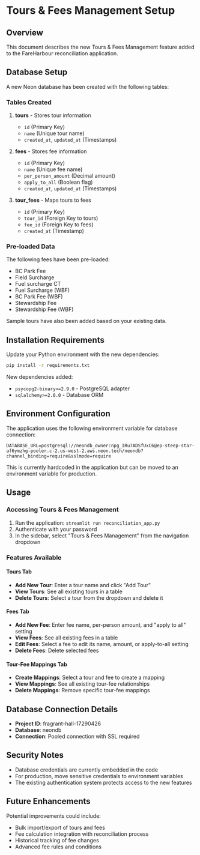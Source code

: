 # Tours & Fees Management Setup

## Overview
This document describes the new Tours & Fees Management feature added to the FareHarbour reconciliation application.

## Database Setup
A new Neon database has been created with the following tables:

### Tables Created
1. **tours** - Stores tour information
   - `id` (Primary Key)
   - `name` (Unique tour name)
   - `created_at`, `updated_at` (Timestamps)

2. **fees** - Stores fee information
   - `id` (Primary Key)
   - `name` (Unique fee name)
   - `per_person_amount` (Decimal amount)
   - `apply_to_all` (Boolean flag)
   - `created_at`, `updated_at` (Timestamps)

3. **tour_fees** - Maps tours to fees
   - `id` (Primary Key)
   - `tour_id` (Foreign Key to tours)
   - `fee_id` (Foreign Key to fees)
   - `created_at` (Timestamp)

### Pre-loaded Data
The following fees have been pre-loaded:
- BC Park Fee
- Field Surcharge
- Fuel surcharge CT
- Fuel Surcharge (WBF)
- BC Park Fee (WBF)
- Stewardship Fee
- Stewardship Fee (WBF)

Sample tours have also been added based on your existing data.

## Installation Requirements
Update your Python environment with the new dependencies:

```bash
pip install -r requirements.txt
```

New dependencies added:
- `psycopg2-binary>=2.9.0` - PostgreSQL adapter
- `sqlalchemy>=2.0.0` - Database ORM

## Environment Configuration
The application uses the following environment variable for database connection:

```
DATABASE_URL=postgresql://neondb_owner:npg_IRu7ADSfUxC6@ep-steep-star-af6ymzhg-pooler.c-2.us-west-2.aws.neon.tech/neondb?channel_binding=require&sslmode=require
```

This is currently hardcoded in the application but can be moved to an environment variable for production.

## Usage

### Accessing Tours & Fees Management
1. Run the application: `streamlit run reconciliation_app.py`
2. Authenticate with your password
3. In the sidebar, select "Tours & Fees Management" from the navigation dropdown

### Features Available

#### Tours Tab
- **Add New Tour**: Enter a tour name and click "Add Tour"
- **View Tours**: See all existing tours in a table
- **Delete Tours**: Select a tour from the dropdown and delete it

#### Fees Tab
- **Add New Fee**: Enter fee name, per-person amount, and "apply to all" setting
- **View Fees**: See all existing fees in a table
- **Edit Fees**: Select a fee to edit its name, amount, or apply-to-all setting
- **Delete Fees**: Delete selected fees

#### Tour-Fee Mappings Tab
- **Create Mappings**: Select a tour and fee to create a mapping
- **View Mappings**: See all existing tour-fee relationships
- **Delete Mappings**: Remove specific tour-fee mappings

## Database Connection Details
- **Project ID**: fragrant-hall-17290426
- **Database**: neondb
- **Connection**: Pooled connection with SSL required

## Security Notes
- Database credentials are currently embedded in the code
- For production, move sensitive credentials to environment variables
- The existing authentication system protects access to the new features

## Future Enhancements
Potential improvements could include:
- Bulk import/export of tours and fees
- Fee calculation integration with reconciliation process
- Historical tracking of fee changes
- Advanced fee rules and conditions
